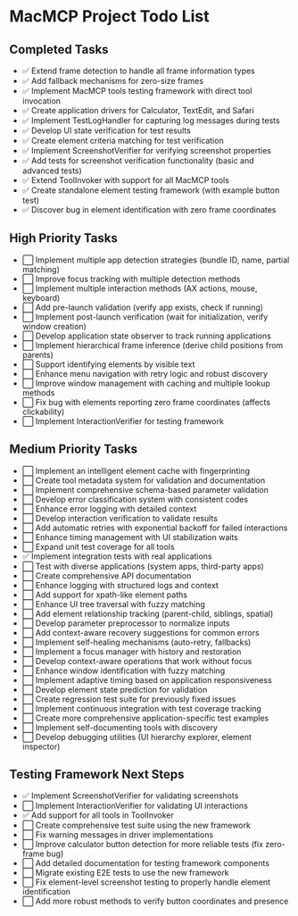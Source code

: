 # MacMCP Project Todo List

## Completed Tasks
- ✅ Extend frame detection to handle all frame information types
- ✅ Add fallback mechanisms for zero-size frames
- ✅ Implement MacMCP tools testing framework with direct tool invocation
- ✅ Create application drivers for Calculator, TextEdit, and Safari
- ✅ Implement TestLogHandler for capturing log messages during tests
- ✅ Develop UI state verification for test results
- ✅ Create element criteria matching for test verification
- ✅ Implement ScreenshotVerifier for verifying screenshot properties
- ✅ Add tests for screenshot verification functionality (basic and advanced tests)
- ✅ Extend ToolInvoker with support for all MacMCP tools
- ✅ Create standalone element testing framework (with example button test)
- ✅ Discover bug in element identification with zero frame coordinates

## High Priority Tasks
- ⬜ Implement multiple app detection strategies (bundle ID, name, partial matching)
- ⬜ Improve focus tracking with multiple detection methods
- ⬜ Implement multiple interaction methods (AX actions, mouse, keyboard)
- ⬜ Add pre-launch validation (verify app exists, check if running)
- ⬜ Implement post-launch verification (wait for initialization, verify window creation)
- ⬜ Develop application state observer to track running applications
- ⬜ Implement hierarchical frame inference (derive child positions from parents)
- ⬜ Support identifying elements by visible text
- ⬜ Enhance menu navigation with retry logic and robust discovery
- ⬜ Improve window management with caching and multiple lookup methods
- ⬜ Fix bug with elements reporting zero frame coordinates (affects clickability)
- ⬜ Implement InteractionVerifier for testing framework

## Medium Priority Tasks
- ⬜ Implement an intelligent element cache with fingerprinting
- ⬜ Create tool metadata system for validation and documentation
- ⬜ Implement comprehensive schema-based parameter validation
- ⬜ Develop error classification system with consistent codes
- ⬜ Enhance error logging with detailed context
- ⬜ Develop interaction verification to validate results
- ⬜ Add automatic retries with exponential backoff for failed interactions
- ⬜ Enhance timing management with UI stabilization waits
- ⬜ Expand unit test coverage for all tools
- ✅ Implement integration tests with real applications
- ⬜ Test with diverse applications (system apps, third-party apps)
- ⬜ Create comprehensive API documentation
- ⬜ Enhance logging with structured logs and context
- ⬜ Add support for xpath-like element paths
- ⬜ Enhance UI tree traversal with fuzzy matching
- ⬜ Add element relationship tracking (parent-child, siblings, spatial)
- ⬜ Develop parameter preprocessor to normalize inputs
- ⬜ Add context-aware recovery suggestions for common errors
- ⬜ Implement self-healing mechanisms (auto-retry, fallbacks)
- ⬜ Implement a focus manager with history and restoration
- ⬜ Develop context-aware operations that work without focus
- ⬜ Enhance window identification with fuzzy matching
- ⬜ Implement adaptive timing based on application responsiveness
- ⬜ Develop element state prediction for validation
- ⬜ Create regression test suite for previously fixed issues
- ⬜ Implement continuous integration with test coverage tracking
- ⬜ Create more comprehensive application-specific test examples
- ⬜ Implement self-documenting tools with discovery
- ⬜ Develop debugging utilities (UI hierarchy explorer, element inspector)

## Testing Framework Next Steps
- ✅ Implement ScreenshotVerifier for validating screenshots
- ⬜ Implement InteractionVerifier for validating UI interactions
- ✅ Add support for all tools in ToolInvoker
- ⬜ Create comprehensive test suite using the new framework
- ⬜ Fix warning messages in driver implementations
- ⬜ Improve calculator button detection for more reliable tests (fix zero-frame bug)
- ⬜ Add detailed documentation for testing framework components
- ⬜ Migrate existing E2E tests to use the new framework
- ⬜ Fix element-level screenshot testing to properly handle element identification
- ⬜ Add more robust methods to verify button coordinates and presence